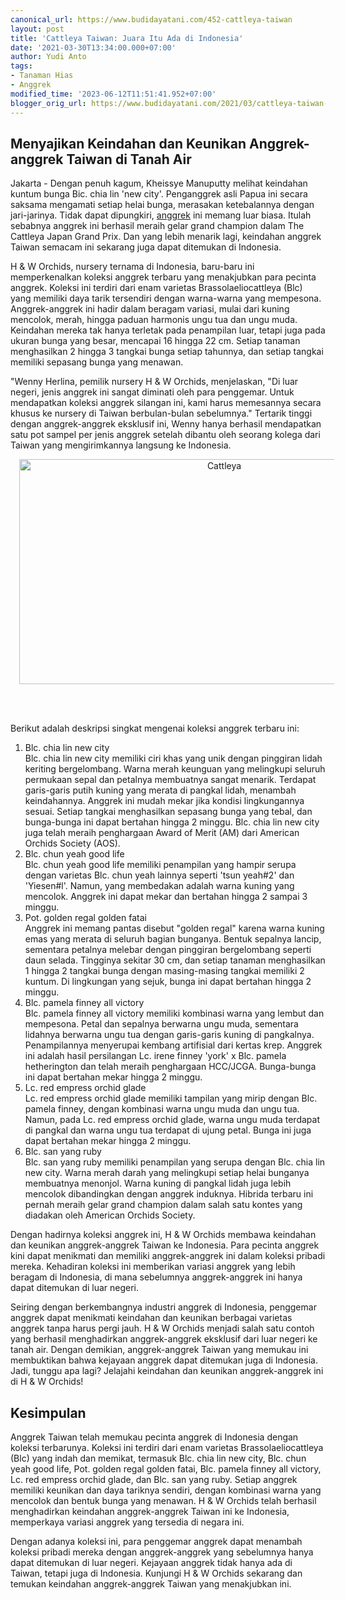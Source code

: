 ```yaml
---
canonical_url: https://www.budidayatani.com/452-cattleya-taiwan
layout: post
title: 'Cattleya Taiwan: Juara Itu Ada di Indonesia'
date: '2021-03-30T13:34:00.000+07:00'
author: Yudi Anto
tags:
- Tanaman Hias
- Anggrek
modified_time: '2023-06-12T11:51:41.952+07:00'
blogger_orig_url: https://www.budidayatani.com/2021/03/cattleya-taiwan-juara-itu-ada-di.html
---
```


<h2>Menyajikan Keindahan dan Keunikan Anggrek-anggrek Taiwan di Tanah Air</h2><p>Jakarta - Dengan penuh kagum, Kheissye Manuputty melihat keindahan kuntum bunga Bic. chia lin 'new city'. Penganggrek asli Papua ini secara saksama mengamati setiap helai bunga, merasakan ketebalannya dengan jari-jarinya. Tidak dapat dipungkiri, <a href="https://www.budidayatani.com/search/label/Anggrek">anggrek</a> ini memang luar biasa. Itulah sebabnya anggrek ini berhasil meraih gelar grand champion dalam The Cattleya Japan Grand Prix. Dan yang lebih menarik lagi, keindahan anggrek Taiwan semacam ini sekarang juga dapat ditemukan di Indonesia.</p><p>H &amp; W Orchids, nursery ternama di Indonesia, baru-baru ini memperkenalkan koleksi anggrek terbaru yang menakjubkan para pecinta anggrek. Koleksi ini terdiri dari enam varietas Brassolaeliocattleya (Blc) yang memiliki daya tarik tersendiri dengan warna-warna yang mempesona. Anggrek-anggrek ini hadir dalam beragam variasi, mulai dari kuning mencolok, merah, hingga paduan harmonis ungu tua dan ungu muda. Keindahan mereka tak hanya terletak pada penampilan luar, tetapi juga pada ukuran bunga yang besar, mencapai 16 hingga 22 cm. Setiap tanaman menghasilkan 2 hingga 3 tangkai bunga setiap tahunnya, dan setiap tangkai memiliki sepasang bunga yang menawan.</p><p>"Wenny Herlina, pemilik nursery H &amp; W Orchids, menjelaskan, "Di luar negeri, jenis anggrek ini sangat diminati oleh para penggemar. Untuk mendapatkan koleksi anggrek silangan ini, kami harus memesannya secara khusus ke nursery di Taiwan berbulan-bulan sebelumnya." Tertarik tinggi dengan anggrek-anggrek eksklusif ini, Wenny hanya berhasil mendapatkan satu pot sampel per jenis anggrek setelah dibantu oleh seorang kolega dari Taiwan yang mengirimkannya langsung ke Indonesia.</p><div class="separator" style="clear: both; text-align: center;"><a href="https://blogger.googleusercontent.com/img/b/R29vZ2xl/AVvXsEh-XyKsLuPrwyylpwfrQqXySON-CWk72QFZtPICUr7aDxxNA0MR4qoYKPgFRgrFhOUmAuIna3vnFZsrhL_ztFrMeZaqreoj0RtVLH4pTHYvfpTf1EezLZzWVesuIosIJim4UpukXXXt-c7dvvnd3gO_Z6rS36qZNOlssgIiEHFwOtNh33Rk5HdkWQ-R3w/s2135/Cattleya.jpg" imageanchor="1" style="margin-left: 1em; margin-right: 1em;"><img alt="Cattleya" border="0" data-original-height="1200" data-original-width="2135" height="360" src="https://blogger.googleusercontent.com/img/b/R29vZ2xl/AVvXsEh-XyKsLuPrwyylpwfrQqXySON-CWk72QFZtPICUr7aDxxNA0MR4qoYKPgFRgrFhOUmAuIna3vnFZsrhL_ztFrMeZaqreoj0RtVLH4pTHYvfpTf1EezLZzWVesuIosIJim4UpukXXXt-c7dvvnd3gO_Z6rS36qZNOlssgIiEHFwOtNh33Rk5HdkWQ-R3w/w640-h360/Cattleya.jpg" width="640" /></a></div><br /><p><br /></p><p>Berikut adalah deskripsi singkat mengenai koleksi anggrek terbaru ini:</p><ol><li>Blc. chia lin new city<br />Blc. chia lin new city memiliki ciri khas yang unik dengan pinggiran lidah keriting bergelombang. Warna merah keunguan yang melingkupi seluruh permukaan sepal dan petalnya membuatnya sangat menarik. Terdapat garis-garis putih kuning yang merata di pangkal lidah, menambah keindahannya. Anggrek ini mudah mekar jika kondisi lingkungannya sesuai. Setiap tangkai menghasilkan sepasang bunga yang tebal, dan bunga-bunga ini dapat bertahan hingga 2 minggu. Blc. chia lin new city juga telah meraih penghargaan Award of Merit (AM) dari American Orchids Society (AOS).</li><li>Blc. chun yeah good life<br />Blc. chun yeah good life memiliki penampilan yang hampir serupa dengan varietas Blc. chun yeah lainnya seperti 'tsun yeah#2' dan 'Yiesen#l'. Namun, yang membedakan adalah warna kuning yang mencolok. Anggrek ini dapat mekar dan bertahan hingga 2 sampai 3 minggu.</li><li>Pot. golden regal golden fatai<br />Anggrek ini memang pantas disebut "golden regal" karena warna kuning emas yang merata di seluruh bagian bunganya. Bentuk sepalnya lancip, sementara petalnya melebar dengan pinggiran bergelombang seperti daun selada. Tingginya sekitar 30 cm, dan setiap tanaman menghasilkan 1 hingga 2 tangkai bunga dengan masing-masing tangkai memiliki 2 kuntum. Di lingkungan yang sejuk, bunga ini dapat bertahan hingga 2 minggu.</li><li>Blc. pamela finney all victory<br />Blc. pamela finney all victory memiliki kombinasi warna yang lembut dan mempesona. Petal dan sepalnya berwarna ungu muda, sementara lidahnya berwarna ungu tua dengan garis-garis kuning di pangkalnya. Penampilannya menyerupai kembang artifisial dari kertas krep. Anggrek ini adalah hasil persilangan Lc. irene finney 'york' x Blc. pamela hetherington dan telah meraih penghargaan HCC/JCGA. Bunga-bunga ini dapat bertahan mekar hingga 2 minggu.</li><li>Lc. red empress orchid glade<br />Lc. red empress orchid glade memiliki tampilan yang mirip dengan Blc. pamela finney, dengan kombinasi warna ungu muda dan ungu tua. Namun, pada Lc. red empress orchid glade, warna ungu muda terdapat di pangkal dan warna ungu tua terdapat di ujung petal. Bunga ini juga dapat bertahan mekar hingga 2 minggu.</li><li>Blc. san yang ruby<br />Blc. san yang ruby memiliki penampilan yang serupa dengan Blc. chia lin new city. Warna merah darah yang melingkupi setiap helai bunganya membuatnya menonjol. Warna kuning di pangkal lidah juga lebih mencolok dibandingkan dengan anggrek induknya. Hibrida terbaru ini pernah meraih gelar grand champion dalam salah satu kontes yang diadakan oleh American Orchids Society.</li></ol><p>Dengan hadirnya koleksi anggrek ini, H &amp; W Orchids membawa keindahan dan keunikan anggrek-anggrek Taiwan ke Indonesia. Para pecinta anggrek kini dapat menikmati dan memiliki anggrek-anggrek ini dalam koleksi pribadi mereka. Kehadiran koleksi ini memberikan variasi anggrek yang lebih beragam di Indonesia, di mana sebelumnya anggrek-anggrek ini hanya dapat ditemukan di luar negeri.</p><p>Seiring dengan berkembangnya industri anggrek di Indonesia, penggemar anggrek dapat menikmati keindahan dan keunikan berbagai varietas anggrek tanpa harus pergi jauh. H &amp; W Orchids menjadi salah satu contoh yang berhasil menghadirkan anggrek-anggrek eksklusif dari luar negeri ke tanah air. Dengan demikian, anggrek-anggrek Taiwan yang memukau ini membuktikan bahwa kejayaan anggrek dapat ditemukan juga di Indonesia. Jadi, tunggu apa lagi? Jelajahi keindahan dan keunikan anggrek-anggrek ini di H &amp; W Orchids!</p><h2>Kesimpulan</h2><p>Anggrek Taiwan telah memukau pecinta anggrek di Indonesia dengan koleksi terbarunya. Koleksi ini terdiri dari enam varietas Brassolaeliocattleya (Blc) yang indah dan memikat, termasuk Blc. chia lin new city, Blc. chun yeah good life, Pot. golden regal golden fatai, Blc. pamela finney all victory, Lc. red empress orchid glade, dan Blc. san yang ruby. Setiap anggrek memiliki keunikan dan daya tariknya sendiri, dengan kombinasi warna yang mencolok dan bentuk bunga yang menawan. H &amp; W Orchids telah berhasil menghadirkan keindahan anggrek-anggrek Taiwan ini ke Indonesia, memperkaya variasi anggrek yang tersedia di negara ini.</p><p>Dengan adanya koleksi ini, para penggemar anggrek dapat menambah koleksi pribadi mereka dengan anggrek-anggrek yang sebelumnya hanya dapat ditemukan di luar negeri. Kejayaan anggrek tidak hanya ada di Taiwan, tetapi juga di Indonesia. Kunjungi H &amp; W Orchids sekarang dan temukan keindahan anggrek-anggrek Taiwan yang menakjubkan ini.</p>